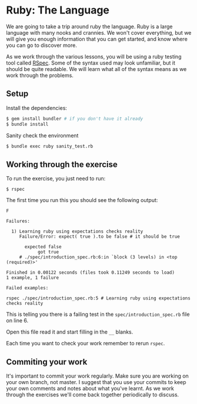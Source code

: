 # Ruby: The Language

We are going to take a trip around ruby the language. Ruby is a large language
with many nooks and crannies. We won't cover everything, but we will give you
enough information that you can get started, and know where you can go to
discover more.

As we work through the various lessons, you will be using a ruby testing tool
called [RSpec](https://github.com/rspec/rspec). Some of the syntax used may look
unfamiliar, but it should be quite readable. We will learn what all of the
syntax means as we work through the problems.

## Setup

Install the dependencies:

```bash
$ gem install bundler # if you don't have it already
$ bundle install
```

Sanity check the environment

```bash
$ bundle exec ruby sanity_test.rb
```

## Working through the exercise

To run the exercise, you just need to run:

```
$ rspec
```

The first time you run this you should see the following output:

```
F

Failures:

  1) Learning ruby using expectations checks reality
     Failure/Error: expect( true ).to be false # it should be true

       expected false
            got true
     # ./spec/introduction_spec.rb:6:in `block (3 levels) in <top (required)>'

Finished in 0.00122 seconds (files took 0.11249 seconds to load)
1 example, 1 failure

Failed examples:

rspec ./spec/introduction_spec.rb:5 # Learning ruby using expectations checks reality
```

This is telling you there is a failing test in the `spec/introduction_spec.rb`
file on line 6.

Open this file read it and start filling in the `__` blanks.

Each time you want to check your work remember to rerun `rspec`.

## Commiting your work

It's important to commit your work regularly. Make sure you are working on your
own branch, not master. I suggest that you use your commits to keep your own
comments and notes about what you've learnt. As we work through the exercises
we'll come back together periodically to discuss.
